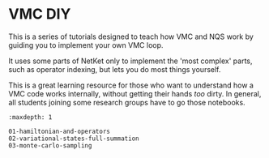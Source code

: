 # VMC DIY

This is a series of tutorials designed to teach how VMC and NQS work by guiding you to implement your own VMC loop.

It uses some parts of NetKet only to implement the 'most complex' parts, such as operator indexing, but lets you do most things yourself.

This is a great learning resource for those who want to understand how a VMC code works internally, without getting their hands _too_ dirty.
In general, all students joining some research groups have to go those notebooks.

```{toctree}
:maxdepth: 1

01-hamiltonian-and-operators
02-variational-states-full-summation
03-monte-carlo-sampling
```